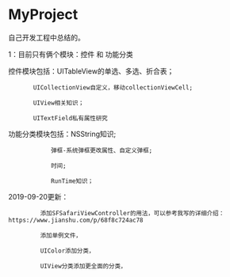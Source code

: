 # MyProject
自己开发工程中总结的。

1：目前只有俩个模块：控件 和 功能分类

控件模块包括：UITableView的单选、多选、折合表；

           UICollectionView自定义，移动collectionViewCell;
           
           UIView相关知识；
           
           UITextField私有属性研究
        
功能分类模块包括：NSString知识;

                弹框-系统弹框更改属性、自定义弹框;
                
                时间;
                
                RunTime知识；
                
 2019-09-20更新：
 
             添加SFSafariViewController的用法，可以参考我写的详细介绍：https://www.jianshu.com/p/68f8c724ac78
             
             添加单例文件，
             
             UIColor添加分类，
             
             UIView分类添加更全面的分类，
             
